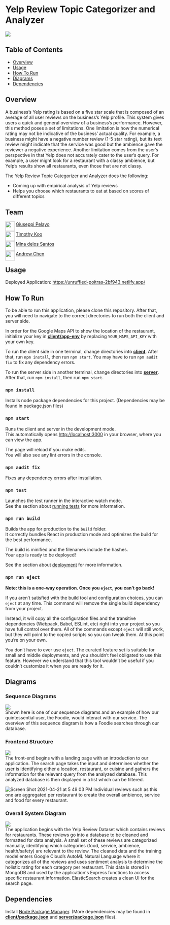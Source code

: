 # Yelp Review Topic Categorizer and Analyzer

![](images/landing.jpg)

## Table of Contents
- [Overview](#overview)
- [Usage](#usage)
- [How To Run](#how-to-run)
- [Diagrams](#diagrams)
- [Dependencies](#dependencies)

## Overview
A business’s Yelp rating is based on a five star scale that is composed of an average of all user reviews on the business’s Yelp profile. This system gives users a quick and general overview of a business’s performance. However, this method poses a set of limitations. One limitation is how the numerical rating may not be indicative of the business’ actual quality. For example, a business might have a negative number review (1-5 star rating), but its text review might indicate that the service was good but the ambience gave the reviewer a negative experience. Another limitation comes from the user’s perspective in that Yelp does not accurately cater to the user’s query. For example, a user might look for a restaurant with a classy ambience, but Yelp’s results show all restaurants, even those that are not classy.

The Yelp Review Topic Categorizer and Analyzer does the following:

- Coming up with empirical analysis of Yelp reviews
- Helps you choose which restaurants to eat at based on scores of different topics


## Team
<a href="https://github.com/giuseppi" target="_blank"><img src="https://github.com/giuseppi.png?size=40" align="left" height="30px">Giuseppi Pelayo </a>

<a href="https://github.com/TimothyKool" target="_blank"><img src="https://github.com/TimothyKool.png?size=40" align="left" height="30px">Timothy Koo </a>

<a href="https://github.com/dlscarmina" target="_blank"><img src="https://github.com/dlscarmina.png?size=40" align="left" height="30px">Mina delos Santos </a>

<a href="https://github.com/andrewrchen05" target="_blank"><img src="https://github.com/andrewrchen05.png?size=40" align="left" height="30px">Andrew Chen </a>


## Usage
Deployed Application: https://unruffled-poitras-2bf943.netlify.app/

## How To Run

To be able to run this application, please clone this repository. After that, you will need to navigate to the correct directories to run both the client and server side.

In order for the Google Maps API to show the location of the restaurant, initialize your key in **[client/app-env](https://github.com/CS178A-B/final-project-cool-team/blob/master/client/app-env)** by replacing `YOUR_MAPS_API_KEY` with your own key.

To run the client side in one terminal, change directories into **[client](https://github.com/CS178A-B/final-project-cool-team/blob/master/client/)**. After that, run `npm install`, then run `npm start`. You may have to run `npm audit fix` to fix any dependency errors.

To run the server side in another terminal, change directories into **[server](https://github.com/CS178A-B/final-project-cool-team/blob/master/client/)**. After that, run `npm install`, then run `npm start`.

### `npm install`

Installs node package dependencies for this project. (Dependencies may be found in package.json files)

### `npm start`

Runs the client and server in the development mode.<br />
This automatically opens [http://localhost:3000](http://localhost:3000) in your browser, where you can view the app.

The page will reload if you make edits.<br />
You will also see any lint errors in the console.

### `npm audit fix`

Fixes any dependency errors after installation.

### `npm test`

Launches the test runner in the interactive watch mode.<br />
See the section about [running tests](https://facebook.github.io/create-react-app/docs/running-tests) for more information.

### `npm run build`

Builds the app for production to the `build` folder.<br />
It correctly bundles React in production mode and optimizes the build for the best performance.

The build is minified and the filenames include the hashes.<br />
Your app is ready to be deployed!

See the section about [deployment](https://facebook.github.io/create-react-app/docs/deployment) for more information.

### `npm run eject`

**Note: this is a one-way operation. Once you `eject`, you can’t go back!**

If you aren’t satisfied with the build tool and configuration choices, you can `eject` at any time. This command will remove the single build dependency from your project.

Instead, it will copy all the configuration files and the transitive dependencies (Webpack, Babel, ESLint, etc) right into your project so you have full control over them. All of the commands except `eject` will still work, but they will point to the copied scripts so you can tweak them. At this point you’re on your own.

You don’t have to ever use `eject`. The curated feature set is suitable for small and middle deployments, and you shouldn’t feel obligated to use this feature. However we understand that this tool wouldn’t be useful if you couldn’t customize it when you are ready for it.

## Diagrams

### Sequence Diagrams

![](images/userFlow.jpg)<br />
Shown here is one of our sequence diagrams and an example of how our quintessential user, the Foodie, would interact with our service. The overview of this sequence diagram is how a Foodie searches through our database.

### Frontend Structure

![](images/search.jpg)<br />
The front-end begins with a landing page with an introduction to our application. The search page takes the input and determines whether the user is identifying either a location, restaurant, or cuisine and gathers the information for the relevant query from the analyzed database. This analyzed database is then displayed in a list which can be filtered.

![Screen Shot 2021-04-21 at 5 49 03 PM](https://user-images.githubusercontent.com/30973083/115639603-e50ea300-a2c9-11eb-8a7d-8214ae3e7c00.png)
Individual reviews such as this one are aggregated per restaurant to create the overall ambience, service and food for every restaurant.

### Overall System Diagram

![](images/systemDiagram.jpg)<br />
The application begins with the Yelp Review Dataset which contains reviews for restaurants. These reviews go into a database to be cleaned and formatted for data analysis. A small set of these reviews are categorized manually, identifying which categories (food, service, ambience, health/safety) are relevant to the review. The cleaned data and the training model enters Google Cloud’s AutoML Natural Language where it categorizes all of the reviews and uses sentiment analysis to determine the holistic rating for each category per restaurant. This data is stored in MongoDB and used by the application's Express functions to access specific restaurant information. ElasticSearch creates a clean UI for the search page.

## Dependencies

Install [Node Package Manager](https://www.npmjs.com/get-npm). (More dependencies may be found in **[client/package.json](https://github.com/CS178A-B/final-project-cool-team/blob/master/client/package.json)** and **[server/package.json](https://github.com/CS178A-B/final-project-cool-team/blob/master/server/package.json)** files).
